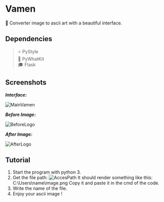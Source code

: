 # Vamen
📝 Converter image to ascii art with a beautiful interface.

## Dependencies

> ⭐️ PyStyle  
> 🌙 PyWhatKit  
> 🎓 Flask

## Screenshots

***Interface:***

![MainVamen](https://user-images.githubusercontent.com/101132662/157975152-b5dbeefd-b7a9-483a-885e-e98c8fc8b39b.PNG)

***Before Image:***

![BeforeLogo](https://user-images.githubusercontent.com/101132662/157975713-0cb306bb-e3ef-4784-ac6b-06300fa4e398.PNG)

***After Image:***

![AfterLogo](https://user-images.githubusercontent.com/101132662/157975781-061b9bda-5e8d-4927-a553-eddc8ddbd036.PNG)

## Tutorial

1. Start the program with python 3.
2. Get the file path: ![AccesPath](https://user-images.githubusercontent.com/101132662/157977312-f19147fb-315e-4d03-9fe7-d0db6bc642be.PNG)
It should render something like this: C:\Users\name\image.png
Copy it and paste it in the cmd of the code.
3. Write the name of the file.
4. Enjoy your ascii image !
